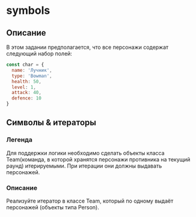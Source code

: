 # symbols
## Описание
В этом задании предполагается, что все персонажи содержат следующий набор полей:

```javascript 
const char = {
  name: 'Лучник',
  type: 'Bowman',
  health: 50,
  level: 1,
  attack: 40,
  defence: 10
}
```
## Символы & итераторы
### Легенда
Для поддержки логики необходимо сделать объекты класса Team(команда, в которой хранятся персонажи противника на текущий раунд) итерируемыми. При итерации они должны выдавать персонажей.

### Описание
Реализуйте итератор в классе Team, который по одному выдаёт персонажей (объекты типа Person).